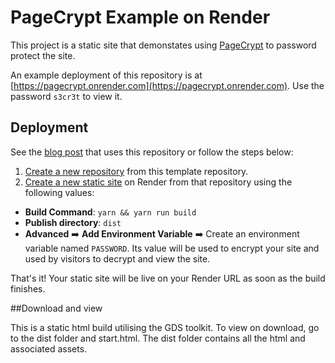 # PageCrypt Example on Render

This project is a static site that demonstates using [PageCrypt](https://github.com/Greenheart/pagecrypt) to password protect the site.

An example deployment of this repository is at [https://pagecrypt.onrender.com](https://pagecrypt.onrender.com). Use the password `s3cr3t` to view it.

## Deployment

See the [blog post](https://render.com/blog/static-site-auth-pagecrypt) that uses this repository or follow the steps below:

1. [Create a new repository](https://github.com/render-examples/pagecrypt/generate) from this template repository.
2. [Create a new static site](https://dashboard.render.com/select-repo?type=static) on Render from that repository using the following values:
  * **Build Command**: `yarn && yarn run build`
  * **Publish directory**: `dist`
  * **Advanced** ➡️ **Add Environment Variable** ➡️ Create an environment variable named `PASSWORD`. Its value will be used to encrypt your site and used by visitors to decrypt and view the site.

That's it! Your static site will be live on your Render URL as soon as the build finishes.

##Download and view

This is a static html build utilising the GDS toolkit.
To view on download, go to the dist folder and start.html.
The dist folder contains all the html and associated assets.
